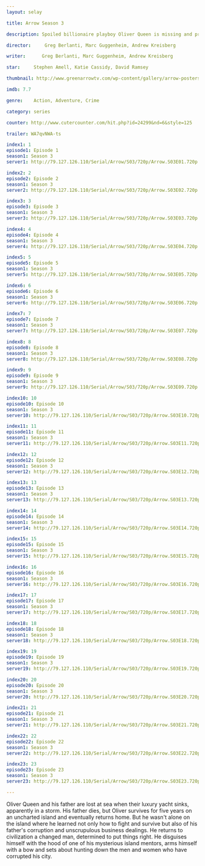 ```yaml
---
layout: selay

title: Arrow Season 3

description: Spoiled billionaire playboy Oliver Queen is missing and presumed dead when his yacht is lost at sea. He returns five years later a changed man, determined to clean up the city as a hooded vigilante armed with a bow.

director:     Greg Berlanti, Marc Guggenheim, Andrew Kreisberg

writer:      Greg Berlanti, Marc Guggenheim, Andrew Kreisberg

star:     Stephen Amell, Katie Cassidy, David Ramsey

thumbnail: http://www.greenarrowtv.com/wp-content/gallery/arrow-posters/arrowposternew1.jpg

imdb: 7.7

genre:    Action, Adventure, Crime 

category: series

counter: http://www.cutercounter.com/hit.php?id=24299&nd=6&style=125

trailer: WA7qvNWA-ts

index1: 1
episode1: Episode 1
season1: Season 3
server1: http://79.127.126.110/Serial/Arrow/S03/720p/Arrow.S03E01.720p.mkv

index2: 2
episode2: Episode 2
season1: Season 3
server2: http://79.127.126.110/Serial/Arrow/S03/720p/Arrow.S03E02.720p.mkv

index3: 3
episode3: Episode 3
season1: Season 3
server3: http://79.127.126.110/Serial/Arrow/S03/720p/Arrow.S03E03.720p.mkv

index4: 4
episode4: Episode 4
season1: Season 3
server4: http://79.127.126.110/Serial/Arrow/S03/720p/Arrow.S03E04.720p.mkv

index5: 5
episode5: Episode 5
season1: Season 3
server5: http://79.127.126.110/Serial/Arrow/S03/720p/Arrow.S03E05.720p.mkv

index6: 6
episode6: Episode 6
season1: Season 3
server6: http://79.127.126.110/Serial/Arrow/S03/720p/Arrow.S03E06.720p.mkv

index7: 7
episode7: Episode 7
season1: Season 3
server7: http://79.127.126.110/Serial/Arrow/S03/720p/Arrow.S03E07.720p.mkv

index8: 8
episode8: Episode 8
season1: Season 3
server8: http://79.127.126.110/Serial/Arrow/S03/720p/Arrow.S03E08.720p.mkv

index9: 9
episode9: Episode 9
season1: Season 3
server9: http://79.127.126.110/Serial/Arrow/S03/720p/Arrow.S03E09.720p.mkv

index10: 10
episode10: Episode 10
season1: Season 3
server10: http://79.127.126.110/Serial/Arrow/S03/720p/Arrow.S03E10.720p.mkv

index11: 11
episode11: Episode 11
season1: Season 3
server11: http://79.127.126.110/Serial/Arrow/S03/720p/Arrow.S03E11.720p.mkv

index12: 12
episode12: Episode 12
season1: Season 3
server12: http://79.127.126.110/Serial/Arrow/S03/720p/Arrow.S03E12.720p.mkv

index13: 13
episode13: Episode 13
season1: Season 3
server13: http://79.127.126.110/Serial/Arrow/S03/720p/Arrow.S03E13.720p.mkv

index14: 14
episode14: Episode 14
season1: Season 3
server14: http://79.127.126.110/Serial/Arrow/S03/720p/Arrow.S03E14.720p.mkv

index15: 15
episode15: Episode 15
season1: Season 3
server15: http://79.127.126.110/Serial/Arrow/S03/720p/Arrow.S03E15.720p.mkv

index16: 16
episode16: Episode 16
season1: Season 3
server16: http://79.127.126.110/Serial/Arrow/S03/720p/Arrow.S03E16.720p.mkv

index17: 17
episode17: Episode 17
season1: Season 3
server17: http://79.127.126.110/Serial/Arrow/S03/720p/Arrow.S03E17.720p.mkv

index18: 18
episode18: Episode 18
season1: Season 3
server18: http://79.127.126.110/Serial/Arrow/S03/720p/Arrow.S03E18.720p.mkv

index19: 19
episode19: Episode 19
season1: Season 3
server19: http://79.127.126.110/Serial/Arrow/S03/720p/Arrow.S03E19.720p.mkv

index20: 20
episode20: Episode 20
season1: Season 3
server20: http://79.127.126.110/Serial/Arrow/S03/720p/Arrow.S03E20.720p.mkv

index21: 21
episode21: Episode 21
season1: Season 3
server21: http://79.127.126.110/Serial/Arrow/S03/720p/Arrow.S03E21.720p.mkv

index22: 22
episode22: Episode 22
season1: Season 3
server22: http://79.127.126.110/Serial/Arrow/S03/720p/Arrow.S03E22.720p.mkv

index23: 23
episode23: Episode 23
season1: Season 3
server23: http://79.127.126.110/Serial/Arrow/S03/720p/Arrow.S03E23.720p.mkv

---
```


Oliver Queen and his father are lost at sea when their luxury yacht sinks, apparently in a storm. His father dies, but Oliver survives for five years on an uncharted island and eventually returns home. But he wasn't alone on the island where he learned not only how to fight and survive but also of his father's corruption and unscrupulous business dealings. He returns to civilization a changed man, determined to put things right. He disguises himself with the hood of one of his mysterious island mentors, arms himself with a bow and sets about hunting down the men and women who have corrupted his city.